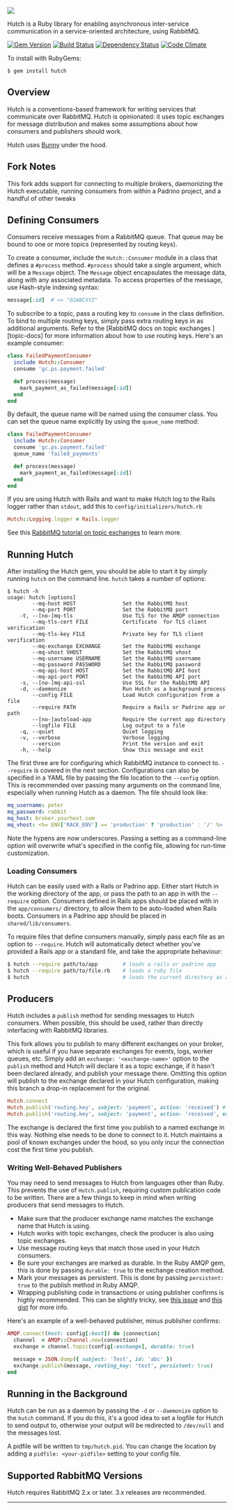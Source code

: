 ![](http://cl.ly/image/3h0q3F3G142K/hutch.png)

Hutch is a Ruby library for enabling asynchronous inter-service communication
in a service-oriented architecture, using RabbitMQ.

[![Gem Version](https://badge.fury.io/rb/hutch.png)](http://badge.fury.io/rb/hutch)
[![Build Status](https://travis-ci.org/gocardless/hutch.png?branch=master)](https://travis-ci.org/gocardless/hutch)
[![Dependency Status](https://gemnasium.com/gocardless/hutch.png)](https://gemnasium.com/gocardless/hutch)
[![Code Climate](https://codeclimate.com/github/gocardless/hutch.png)](https://codeclimate.com/github/gocardless/hutch)

To install with RubyGems:

```
$ gem install hutch
```

## Overview

Hutch is a conventions-based framework for writing services that communicate
over RabbitMQ. Hutch is opinionated: it uses topic exchanges for message
distribution and makes some assumptions about how consumers and publishers
should work.

Hutch uses [Bunny](http://rubybunny.info) under the hood.

## Fork Notes

This fork adds support for connecting to multiple brokers, daemonizing the
Hutch executable, running consumers from within a Padrino project, and
a handful of other tweaks


## Defining Consumers

Consumers receive messages from a RabbitMQ queue. That queue may be bound to
one or more topics (represented by routing keys).

To create a consumer, include the `Hutch::Consumer` module in a class that
defines a `#process` method. `#process` should take a single argument, which
will be a `Message` object. The `Message` object encapsulates the message data,
along with any associated metadata. To access properties of the message, use
Hash-style indexing syntax:

```ruby
message[:id]  # => "02ABCXYZ"
```

To subscribe to a topic, pass a routing key to `consume` in the class
definition. To bind to multiple routing keys, simply pass extra routing keys
in as additional arguments. Refer to the [RabbitMQ docs on topic exchanges
][topic-docs] for more information about how to use routing keys. Here's an
example consumer:

```ruby
class FailedPaymentConsumer
  include Hutch::Consumer
  consume 'gc.ps.payment.failed'

  def process(message)
    mark_payment_as_failed(message[:id])
  end
end
```

By default, the queue name will be named using the consumer class. You can set
the queue name explicitly by using the `queue_name` method:

```ruby
class FailedPaymentConsumer
  include Hutch::Consumer
  consume 'gc.ps.payment.failed'
  queue_name 'failed_payments'

  def process(message)
    mark_payment_as_failed(message[:id])
  end
end
```

If you are using Hutch with Rails and want to make Hutch log to the Rails
logger rather than `stdout`, add this to `config/initializers/hutch.rb`

```ruby
Hutch::Logging.logger = Rails.logger
```

See this [RabbitMQ tutorial on topic exchanges](http://www.rabbitmq.com/tutorials/tutorial-five-ruby.html)
to learn more.


## Running Hutch

After installing the Hutch gem, you should be able to start it by simply
running `hutch` on the command line. `hutch` takes a number of options:

```console
$ hutch -h
usage: hutch [options]
        --mq-host HOST               Set the RabbitMQ host
        --mq-port PORT               Set the RabbitMQ port
    -t, --[no-]mq-tls                Use TLS for the AMQP connection
        --mq-tls-cert FILE           Certificate  for TLS client verification
        --mq-tls-key FILE            Private key for TLS client verification
        --mq-exchange EXCHANGE       Set the RabbitMQ exchange
        --mq-vhost VHOST             Set the RabbitMQ vhost
        --mq-username USERNAME       Set the RabbitMQ username
        --mq-password PASSWORD       Set the RabbitMQ password
        --mq-api-host HOST           Set the RabbitMQ API host
        --mq-api-port PORT           Set the RabbitMQ API port
    -s, --[no-]mq-api-ssl            Use SSL for the RabbitMQ API
    -d, --daemonize                  Run Hutch as a background process
        --config FILE                Load Hutch configuration from a file
        --require PATH               Require a Rails or Padrino app or path
        --[no-]autoload-app          Require the current app directory
        --logfile FILE               Log output to a file
    -q, --quiet                      Quiet logging
    -v, --verbose                    Verbose logging
        --version                    Print the version and exit
    -h, --help                       Show this message and exit
```

The first three are for configuring which RabbitMQ instance to connect to.
`--require` is covered in the next section. Configurations can also be
specified in a YAML file by passing the file location to the `--config`
option.  This is recommended over passing many arguments on the command line,
especially when running Hutch as a daemon.  The file should look like:

```yaml
mq_username: peter
mq_password: rabbit
mq_host: broker.yourhost.com
mq_vhost: <%= ENV['RACK_ENV'] == 'production' ? 'production' : '/' %>
```

Note the hypens are now underscores.  Passing a setting as a command-line
option will overwrite what's specified in the config file, allowing for
run-time customization.



### Loading Consumers

Hutch can be easily used with a Rails or Padrino app. Either start Hutch in the working
directory of the app, or pass the path to an app in with the
`--require` option. Consumers defined in Rails apps should be placed with in
the `app/consumers/` directory, to allow them to be auto-loaded when Rails
boots.  Consumers in a Padrino app should be placed in `shared/lib/consumers`.

To require files that define consumers manually, simply pass each file as an
option to `--require`. Hutch will automatically detect whether you've provided
a Rails app or a standard file, and take the appropriate behaviour:

```bash
$ hutch --require path/to/app        # loads a rails or padrino app
$ hutch --require path/to/file.rb    # loads a ruby file
$ hutch                              # loads the current directory as a rails/padrino app
```

## Producers

Hutch includes a `publish` method for sending messages to Hutch consumers. When
possible, this should be used, rather than directly interfacing with RabbitMQ
libraries.

This fork allows you to publish to many different exchanges on your broker, which
is useful if you have separate exchanges for events, logs, worker queues, etc.
Simply add an `exchange: '<exchange-name>'` option to the `publish` method and
Hutch will declare it as a topic exchange, if it hasn't been declared already,
and publish your message there.  Omitting this option will publish to the 
exchange declared in your Hutch configuration, making this branch a drop-in
replacement for the original.

```ruby
Hutch.connect
Hutch.publish('routing.key', subject: 'payment', action: 'received') # => publishes to exchange specified in configs
Hutch.publish('routing.key', subject: 'payment', action: 'received', exchange: 'events') # => publishes to exchange named 'events'
```

The exchange is declared the first time you publish to a named exchange in this way.
Nothing else needs to be done to connect to it.  Hutch maintains a pool of known 
exchanges under the hood, so you only incur the connection cost the first time you
publish.


### Writing Well-Behaved Publishers

You may need to send messages to Hutch from languages other than Ruby. This
prevents the use of `Hutch.publish`, requiring custom publication code to be
written. There are a few things to keep in mind when writing producers that
send messages to Hutch.

- Make sure that the producer exchange name matches the exchange name that
  Hutch is using.
- Hutch works with topic exchanges, check the producer is also using topic
  exchanges.
- Use message routing keys that match those used in your Hutch consumers.
- Be sure your exchanges are marked as durable. In the Ruby AMQP gem, this is
  done by passing `durable: true` to the exchange creation method.
- Mark your messages as persistent. This is done by passing `persistent: true`
  to the publish method in Ruby AMQP.
- Wrapping publishing code in transactions or using publisher confirms is
  highly recommended. This can be slightly tricky, see [this issue][pc-issue]
  and [this gist][pc-gist] for more info.

Here's an example of a well-behaved publisher, minus publisher confirms:

```ruby
AMQP.connect(host: config[:host]) do |connection|
  channel  = AMQP::Channel.new(connection)
  exchange = channel.topic(config[:exchange], durable: true)

  message = JSON.dump({ subject: 'Test', id: 'abc' })
  exchange.publish(message, routing_key: 'test', persistent: true)
end
```

## Running in the Background

Hutch can be run as a daemon by passing the `-d` or `--daemonize` option to
the `hutch` command.  If you do this, it's a good idea to set a logfile
for Hutch to send output to, otherwise your output will be redirected
to `/dev/null` and the messages lost.

A pidfile will be written to `tmp/hutch.pid`.  You can change the location
by adding a `pidfile: <your-pidfile>` setting to your config file.


## Supported RabbitMQ Versions

Hutch requires RabbitMQ 2.x or later. 3.x releases
are recommended.


[pc-issue]: https://github.com/ruby-amqp/amqp/issues/92
[pc-gist]: https://gist.github.com/3042381

---
